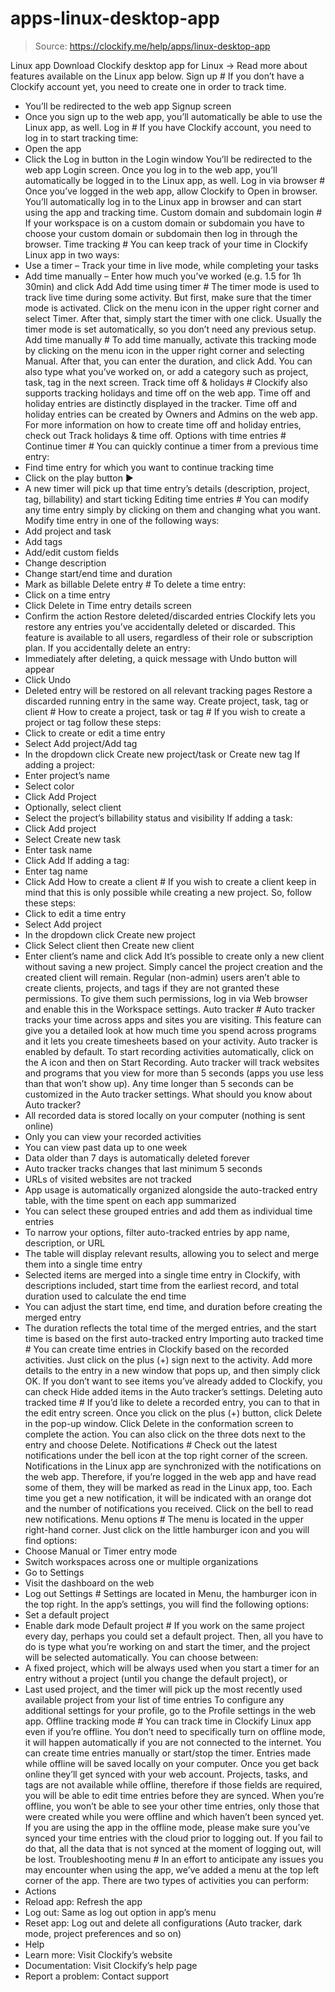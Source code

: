 # apps-linux-desktop-app

> Source: https://clockify.me/help/apps/linux-desktop-app

Linux app
Download Clockify desktop app for Linux →
Read more about features available on the Linux app below.
Sign up #
If you don’t have a Clockify account yet, you need to create one in order to track time.
- You’ll be redirected to the web app Signup screen
- Once you sign up to the web app, you’ll automatically be able to use the Linux app, as well.
Log in #
If you have Clockify account, you need to log in to start tracking time:
- Open the app
- Click the Log in button in the Login window
You’ll be redirected to the web app Login screen.
Once you log in to the web app, you’ll automatically be logged in to the Linux app, as well.
Log in via browser #
Once you’ve logged in the web app, allow Clockify to Open in browser.
You’ll automatically log in to the Linux app in browser and can start using the app and tracking time.
Custom domain and subdomain login #
If your workspace is on a custom domain or subdomain you have to choose your custom domain or subdomain then log in through the browser.
Time tracking #
You can keep track of your time in Clockify Linux app in two ways:
- Use a timer – Track your time in live mode, while completing your tasks
- Add time manually – Enter how much you’ve worked (e.g. 1.5 for 1h 30min) and click Add
Add time using timer #
The timer mode is used to track live time during some activity. But first, make sure that the timer mode is activated. Click on the menu icon in the upper right corner and select Timer. After that, simply start the timer with one click.
Usually the timer mode is set automatically, so you don’t need any previous setup.
Add time manually #
To add time manually, activate this tracking mode by clicking on the menu icon in the upper right corner and selecting Manual. After that, you can enter the duration, and click Add. You can also type what you’ve worked on, or add a category such as project, task, tag in the next screen.
Track time off & holidays #
Clockify also supports tracking holidays and time off on the web app. Time off and holiday entries are distinctly displayed in the tracker.
Time off and holiday entries can be created by Owners and Admins on the web app.
For more information on how to create time off and holiday entries, check out Track holidays & time off.
Options with time entries #
Continue timer #
You can quickly continue a timer from a previous time entry:
- Find time entry for which you want to continue tracking time
- Click on the play button ▶
- A new timer will pick up that time entry’s details (description, project, tag, billability) and start ticking
Editing time entries #
You can modify any time entry simply by clicking on them and changing what you want.
Modify time entry in one of the following ways:
- Add project and task
- Add tags
- Add/edit custom fields
- Change description
- Change start/end time and duration
- Mark as billable
Delete entry #
To delete a time entry:
- Click on a time entry
- Click Delete in Time entry details screen
- Confirm the action
Restore deleted/discarded entries
Clockify lets you restore any entries you’ve accidentally deleted or discarded.
This feature is available to all users, regardless of their role or subscription plan.
If you accidentally delete an entry:
- Immediately after deleting, a quick message with Undo button will appear
- Click Undo
- Deleted entry will be restored on all relevant tracking pages
Restore a discarded running entry in the same way.
Create project, task, tag or client #
How to create a project, task or tag #
If you wish to create a project or tag follow these steps:
- Click to create or edit a time entry
- Select Add project/Add tag
- In the dropdown click Create new project/task or Create new tag
If adding a project:
- Enter project’s name
- Select color
- Click Add Project
- Optionally, select client
- Select the project’s billability status and visibility
If adding a task:
- Click Add project
- Select Create new task
- Enter task name
- Click Add
If adding a tag:
- Enter tag name
- Click Add
How to create a client #
If you wish to create a client keep in mind that this is only possible while creating a new project. So, follow these steps:
- Click to edit a time entry
- Select Add project
- In the dropdown click Create new project
- Click Select client then Create new client
- Enter client’s name and click Add
It’s possible to create only a new client without saving a new project. Simply cancel the project creation and the created client will remain.
Regular (non-admin) users aren’t able to create clients, projects, and tags if they are not granted these permissions. To give them such permissions, log in via Web browser and enable this in the Workspace settings.
Auto tracker #
Auto tracker tracks your time across apps and sites you are visiting. This feature can give you a detailed look at how much time you spend across programs and it lets you create timesheets based on your activity.
Auto tracker is enabled by default.
To start recording activities automatically, click on the A icon and then on Start Recording.
Auto tracker will track websites and programs that you view for more than 5 seconds (apps you use less than that won’t show up). Any time longer than 5 seconds can be customized in the Auto tracker settings.
What should you know about Auto tracker?
- All recorded data is stored locally on your computer (nothing is sent online)
- Only you can view your recorded activities
- You can view past data up to one week
- Data older than 7 days is automatically deleted forever
- Auto tracker tracks changes that last minimum 5 seconds
- URLs of visited websites are not tracked
- App usage is automatically organized alongside the auto-tracked entry table, with the time spent on each app summarized
- You can select these grouped entries and add them as individual time entries
- To narrow your options, filter auto-tracked entries by app name, description, or URL
- The table will display relevant results, allowing you to select and merge them into a single time entry
- Selected items are merged into a single time entry in Clockify, with descriptions included, start time from the earliest record, and total duration used to calculate the end time
- You can adjust the start time, end time, and duration before creating the merged entry
- The duration reflects the total time of the merged entries, and the start time is based on the first auto-tracked entry
Importing auto tracked time #
You can create time entries in Clockify based on the recorded activities. Just click on the plus (+) sign next to the activity.
Add more details to the entry in a new window that pops up, and then simply click OK.
If you don’t want to see items you’ve already added to Clockify, you can check Hide added items in the Auto tracker’s settings.
Deleting auto tracked time #
If you’d like to delete a recorded entry, you can to that in the edit entry screen. Once you click on the plus (+) button, click Delete in the pop-up window. Click Delete in the conformation screen to complete the action.
You can also click on the three dots next to the entry and choose Delete.
Notifications #
Check out the latest notifications under the bell icon at the top right corner of the screen.
Notifications in the Linux app are synchronized with the notifications on the web app. Therefore, if you’re logged in the web app and have read some of them, they will be marked as read in the Linux app, too.
Each time you get a new notification, it will be indicated with an orange dot and the number of notifications you received. Click on the bell to read new notifications.
Menu options #
The menu is located in the upper right-hand corner. Just click on the little hamburger icon and you will find options:
- Choose Manual or Timer entry mode
- Switch workspaces across one or multiple organizations
- Go to Settings
- Visit the dashboard on the web
- Log out
Settings #
Settings are located in Menu, the hamburger icon in the top right. In the app’s settings, you will find the following options:
- Set a default project
- Enable dark mode
Default project #
If you work on the same project every day, perhaps you could set a default project. Then, all you have to do is type what you’re working on and start the timer, and the project will be selected automatically.
You can choose between:
- A fixed project, which will be always used when you start a timer for an entry without a project (until you change the default project), or
- Last used project, and the timer will pick up the most recently used available project from your list of time entries
To configure any additional settings for your profile, go to the Profile settings in the web app.
Offline tracking mode #
You can track time in Clockify Linux app even if you’re offline. You don’t need to specifically turn on offline mode, it will happen automatically if you are not connected to the internet.
You can create time entries manually or start/stop the timer. Entries made while offline will be saved locally on your computer. Once you get back online they’ll get synced with your web account.
Projects, tasks, and tags are not available while offline, therefore if those fields are required, you will be able to edit time entries before they are synced.
When you’re offline, you won’t be able to see your other time entries, only those that were created while you were offline and which haven’t been synced yet.
If you are using the app in the offline mode, please make sure you’ve synced your time entries with the cloud prior to logging out. If you fail to do that, all the data that is not synced at the moment of logging out, will be lost.
Troubleshooting menu #
In an effort to anticipate any issues you may encounter when using the app, we’ve added a menu at the top left corner of the app.
There are two types of activities you can perform:
- Actions
- Reload app: Refresh the app
- Log out: Same as log out option in app’s menu
- Reset app: Log out and delete all configurations (Auto tracker, dark mode, project preferences and so on)
- Help
- Learn more: Visit Clockify’s website
- Documentation: Visit Clockify’s help page
- Report a problem: Contact support